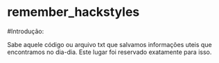 # remember_hackstyles


#Introdução:

Sabe aquele código ou arquivo txt que salvamos informações uteis que encontramos no dia-dia.
Este lugar foi reservado exatamente para isso.
